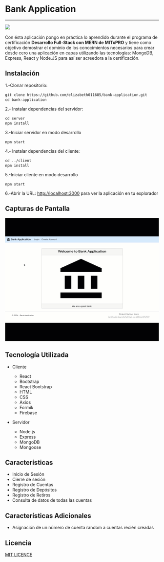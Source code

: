 # Bank Application
<hr>
<img src="https://img.shields.io/badge/License-MIT-red"></img>

Con ésta aplicación pongo en práctica lo aprendido durante el programa de certificación
**Desarrollo Full-Stack con MERN de MITxPRO** y tiene como objetivo demostrar 
el dominio de los conocimientos necesarios para crear desde cero una aplicación en capas 
utilizando las tecnologías: MongoDB, Express, React y Node.JS para así ser acreedora a la certificación.


## Instalación

1.-Clonar repositorio:

```
git clone https://github.com/elizabeth011685/bank-application.git
cd bank-application
```

2.- Instalar dependencias del servidor:
```
cd server
npm install
```

3.-Iniciar servidor en modo desarrollo
```
npm start
```

4.- Instalar dependencias del cliente:
```
cd ../client
npm install
```
5.-Iniciar cliente en modo desarrollo
```
npm start
```

6.-Abrir la URL: [http://localhost:3000](http://localhost:3000) para ver la aplicación en tu explorador

## Capturas de Pantalla

<img src="BankApplicationResumen2.gif">

## Tecnología Utilizada

- Cliente
  - React
  - Bootstrap
  - React Bootstrap
  - HTML
  - CSS
  - Axios
  - Formik
  - Firebase


- Servidor
  - Node.js
  - Express
  - MongoDB
  - Mongoose

## Características

- Inicio de Sesión
- Cierre de sesión
- Registro de Cuentas
- Registro de Depósitos
- Registro de Retiros
- Consulta de datos de todas las cuentas

## Características Adicionales

- Asignación de un número de cuenta random a cuentas recién creadas


## Licencia

[MIT LICENCE](https://github.com/elizabeth011685/bank-application?tab=MIT-1-ov-file#readme)
